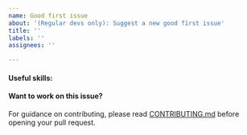 ```yaml
---
name: Good first issue
about: '(Regular devs only): Suggest a new good first issue'
title: ''
labels: ''
assignees: ''

---
```


<!-- Needs the label "good first issue" assigned manually before or after opening -->

<!-- A good first issue is an uncontroversial issue, that has a relatively unique and obvious solution -->

<!-- Motivate the issue and explain the solution briefly -->

#### Useful skills:

<!-- (For example, “C++11 std::thread”, “Qt5 GUI and async GUI design” or “basic understanding of Rain mining and the Rain Core RPC interface”.) -->

#### Want to work on this issue?

For guidance on contributing, please read [CONTRIBUTING.md](https://github.com/rain/rain/blob/master/CONTRIBUTING.md) before opening your pull request.
